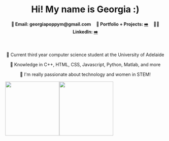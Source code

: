 <h1 align="center">Hi! My name is Georgia :)</h1>
<h4 align="center">💌 Email: georgiapoppym@gmail.com &nbsp;&nbsp;&nbsp; 📔 Portfolio + Projects: <a href="https://georgiapoppy.github.io/"> ➡️</a> &nbsp;&nbsp;&nbsp; 👩‍💻 LinkedIn: <a href="https://www.linkedin.com/in/georgiapoppymason"> ➡️</a></h4>
<br>
<p align="center">📗 Current third year computer science student at the University of Adelaide</p>
<p align="center">🤍 Knowledge in C++, HTML, CSS, Javascript, Python, Matlab, and more</p>
<p align="center">💫 I'm really passionate about technology and women in STEM! </p>

<div align="center" style="display: flex; flex-direction: row;">
 <img class="img" height=170 src="https://github-readme-stats.vercel.app/api/top-langs?username=georgiapoppy&layout=compact&langs_count=8" />
 <img class="img" height=170 src="https://github-readme-stats.vercel.app/api?username=georgiapoppy&hide=contribs,prs&rank_icon=github" />
</div>
